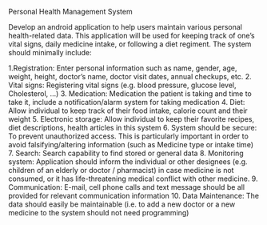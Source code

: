 Personal Health Management System

Develop an android application to help users maintain various personal health-related data. This application will be used for keeping track of one’s vital signs, daily medicine intake, or following a diet regiment. The system should minimally include:
  
  1.Registration: Enter personal information such as name, gender, age, weight, height, doctor’s name, doctor visit dates, annual checkups, etc.
  2. Vital signs: Registering vital signs (e.g. blood pressure, glucose level, Cholesterol, …)
  3. Medication: Medication the patient is taking and time to take it, include a notification/alarm system for taking medication
  4. Diet: Allow individual to keep track of their food intake, calorie count and their weight
  5. Electronic storage: Allow individual to keep their favorite recipes, diet descriptions, health articles in this system
  6. System should be secure: To prevent unauthorized access. This is particularly important in order to avoid falsifying/altering  information (such as Medicine type or intake time)
  7. Search: Search capability to find stored or general data
  8. Monitoring system: Application should inform the individual or other designees (e.g. children of an elderly or doctor / pharmacist) in case medicine is not consumed, or it has life-threatening medical conflict with other medicine. 
  9. Communication: E-mail, cell phone calls and text message should be all provided for relevant communication information
  10. Data Maintenance: The data should easily be maintainable (i.e. to add a new doctor or a new medicine to the system should not need programming)
